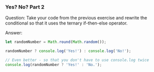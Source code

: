 

### Yes? No? Part 2

Question: Take your code from the previous exercise and rewrite the conditional so that it uses the ternary if-then-else operator.


Answer:

```javascript
let randomNumber = Math.round(Math.random());

randomNumber ? console.log('Yes!') : console.log('No!');

// Even better - so that you don't have to use console.log twice
console.log(randomNumber ? 'Yes!' : 'No.');
```